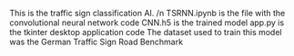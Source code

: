 This is the traffic sign classification AI. /n
TSRNN.ipynb is the file with the convolutional neural network code
CNN.h5 is the trained model
app.py is the tkinter desktop application code
The dataset used to train this model was the German Traffic Sign Road Benchmark
